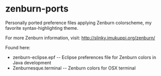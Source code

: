 zenburn-ports
=============

Personally ported preference files applying Zenburn colorscheme, my favorite syntax-highlighting theme.

For more Zenburn information, visit: http://slinky.imukuppi.org/zenburn/

Found here:

* zenburn-eclipse.epf -- Eclipse preferences file for Zenburn colors in Java development
* Zenburnesque.terminal -- Zenburn colors for OSX terminal
